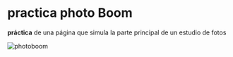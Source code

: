 # practica photo Boom

**práctica** de una página que simula la parte principal de un estudio de fotos


![photoboom](https://imgur.com/grFXBpB)
